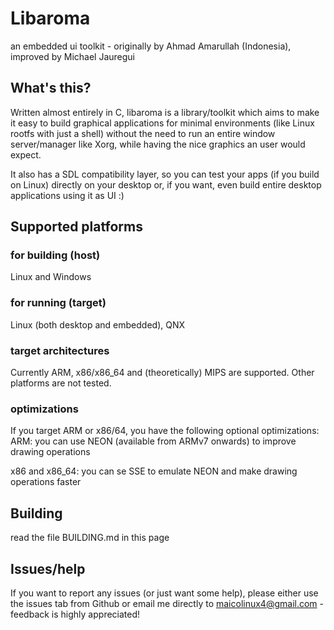 

# Libaroma

an embedded ui toolkit - originally by Ahmad Amarullah (Indonesia), improved by Michael Jauregui

## What's this?

Written almost entirely in C, libaroma is a library/toolkit which aims to make it easy to build graphical applications for minimal environments (like Linux rootfs with just a shell) without the need to run an entire window server/manager like Xorg, while having the nice graphics an user would expect.

It also has a SDL compatibility layer, so you can test your apps (if you build on Linux) directly on your desktop or, if you want, even build entire desktop applications using it as UI :)

## Supported platforms

### for building (host)

Linux and Windows

### for running (target)

Linux (both desktop and embedded), QNX

### target architectures

Currently ARM, x86/x86_64 and (theoretically) MIPS are supported. Other platforms are not tested.

### optimizations

If you target ARM or x86/64, you have the following optional optimizations:
ARM: you can use NEON (available from ARMv7 onwards) to improve drawing operations

x86 and x86_64: you can se SSE to emulate NEON and make drawing operations faster

## Building

read the file BUILDING.md in this page

## Issues/help

If you want to report any issues (or just want some help), please either use the issues tab from Github or email me directly to maicolinux4@gmail.com - feedback is highly appreciated!